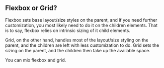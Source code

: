 ## Flexbox or Grid?

Flexbox sets base layout/size styles on the parent, and if you need further customization, you most likely need to do it on the children elements. That is to say, flexbox relies on intrinsic sizing of it child elements.

Grid, on the other hand, handles most of the layout/size styling on the parent, and the children are left with less customization to do. Grid sets the sizing on the parent, and the children then take up the available space.

You can mix flexbox and grid.
